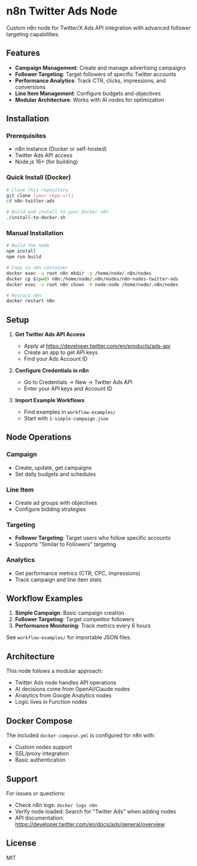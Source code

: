 # n8n Twitter Ads Node

Custom n8n node for Twitter/X Ads API integration with advanced follower targeting capabilities.

## Features

- **Campaign Management**: Create and manage advertising campaigns
- **Follower Targeting**: Target followers of specific Twitter accounts
- **Performance Analytics**: Track CTR, clicks, impressions, and conversions
- **Line Item Management**: Configure budgets and objectives
- **Modular Architecture**: Works with AI nodes for optimization

## Installation

### Prerequisites
- n8n instance (Docker or self-hosted)
- Twitter Ads API access
- Node.js 16+ (for building)

### Quick Install (Docker)

```bash
# Clone this repository
git clone [your-repo-url]
cd n8n-twitter-ads

# Build and install to your Docker n8n
./install-to-docker.sh
```

### Manual Installation

```bash
# Build the node
npm install
npm run build

# Copy to n8n container
docker exec -u root n8n mkdir -p /home/node/.n8n/nodes
docker cp $(pwd) n8n:/home/node/.n8n/nodes/n8n-nodes-twitter-ads
docker exec -u root n8n chown -R node:node /home/node/.n8n/nodes

# Restart n8n
docker restart n8n
```

## Setup

1. **Get Twitter Ads API Access**
   - Apply at https://developer.twitter.com/en/products/ads-api
   - Create an app to get API keys
   - Find your Ads Account ID

2. **Configure Credentials in n8n**
   - Go to Credentials → New → Twitter Ads API
   - Enter your API keys and Account ID

3. **Import Example Workflows**
   - Find examples in `workflow-examples/`
   - Start with `1-simple-campaign.json`

## Node Operations

### Campaign
- Create, update, get campaigns
- Set daily budgets and schedules

### Line Item
- Create ad groups with objectives
- Configure bidding strategies

### Targeting
- **Follower Targeting**: Target users who follow specific accounts
- Supports "Similar to Followers" targeting

### Analytics
- Get performance metrics (CTR, CPC, impressions)
- Track campaign and line item stats

## Workflow Examples

1. **Simple Campaign**: Basic campaign creation
2. **Follower Targeting**: Target competitor followers
3. **Performance Monitoring**: Track metrics every 6 hours

See `workflow-examples/` for importable JSON files.

## Architecture

This node follows a modular approach:
- Twitter Ads node handles API operations
- AI decisions come from OpenAI/Claude nodes
- Analytics from Google Analytics nodes
- Logic lives in Function nodes

## Docker Compose

The included `docker-compose.yml` is configured for n8n with:
- Custom nodes support
- SSL/proxy integration
- Basic authentication

## Support

For issues or questions:
- Check n8n logs: `docker logs n8n`
- Verify node loaded: Search for "Twitter Ads" when adding nodes
- API documentation: https://developer.twitter.com/en/docs/ads/general/overview

## License

MIT